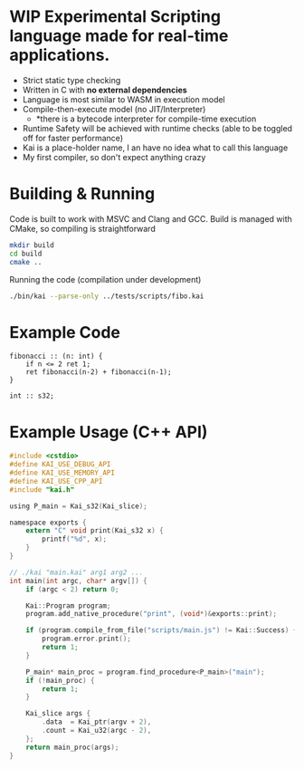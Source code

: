 
# WIP Experimental Scripting language made for real-time applications.

- Strict static type checking
- Written in C with **no external dependencies**
- Language is most similar to WASM in execution model
- Compile-then-execute model (no JIT/Interpreter)
	- *there is a bytecode interpreter for compile-time execution
- Runtime Safety will be achieved with runtime checks (able to be toggled off for faster performance)
- Kai is a place-holder name, I an have no idea what to call this language
- My first compiler, so don't expect anything crazy

# Building & Running
Code is built to work with MSVC and Clang and GCC.
Build is managed with CMake, so compiling is straightforward
```sh
mkdir build
cd build
cmake ..
```

Running the code (compilation under development)
```sh
./bin/kai --parse-only ../tests/scripts/fibo.kai
```

# Example Code
```
fibonacci :: (n: int) {
    if n <= 2 ret 1;
    ret fibonacci(n-2) + fibonacci(n-1);
}

int :: s32;
```

# Example Usage (C++ API)
```C
#include <cstdio>
#define KAI_USE_DEBUG_API
#define KAI_USE_MEMORY_API
#define KAI_USE_CPP_API
#include "kai.h"

using P_main = Kai_s32(Kai_slice);

namespace exports {
    extern "C" void print(Kai_s32 x) {
        printf("%d", x);
    }
}

// ./kai "main.kai" arg1 arg2 ...
int main(int argc, char* argv[]) {
    if (argc < 2) return 0;

    Kai::Program program;
    program.add_native_procedure("print", (void*)&exports::print);

    if (program.compile_from_file("scripts/main.js") != Kai::Success) {
        program.error.print();
        return 1;
    }

    P_main* main_proc = program.find_procedure<P_main>("main");
    if (!main_proc) {
        return 1;
    }

    Kai_slice args {
        .data  = Kai_ptr(argv + 2),
        .count = Kai_u32(argc - 2),
    };
    return main_proc(args);
}
```
